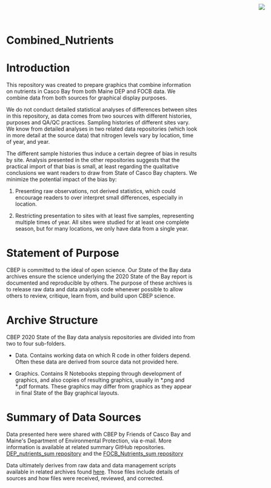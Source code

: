 # Combined_Nutrients

<img
    src="https://www.cascobayestuary.org/wp-content/uploads/2014/04/logo_sm.jpg"
    style="position:absolute;top:10px;right:50px;" />
    
# Introduction
This repository was created  to prepare graphics that combine information on
nutrients in Casco Bay from both Maine DEP and FOCB data. We combine data from 
both sources for graphical display purposes.

We do not conduct detailed statistical analyses of differences between sites in
this repository, as data comes from two sources with different histories,
purposes and QA/QC practices.  Sampling histories of different sites vary. We
know from detailed analyses in two related data repositories (which look in more
detail at the source data) that nitrogen levels vary by location, time of year,
and year.

The different sample histories thus induce a certain degree of bias in results
by site.  Analysis presented in the other repositories suggests that the
practical import of that bias is small, at least regarding the qualitative
conclusions we want readers to draw from State of Casco Bay chapters. We
minimize the potential impact of the bias by:

1.  Presenting raw observations, not derived statistics, which could encourage
    readers to over interpret small differences, especially in location.
    
2.  Restricting presentation to sites with at least five samples, representing
    multiple times of year.  All sites were studied for at least one complete
    season, but for many locations, we only have data from a single year.

# Statement of Purpose
CBEP is committed to the ideal of open science.  Our State of the Bay data
archives ensure the science underlying the 2020 State of the Bay report is
documented and reproducible by others. The purpose of these archives is to
release raw data and data analysis code whenever possible to allow others to
review, critique, learn from, and build upon CBEP science.

# Archive Structure
CBEP 2020 State of the Bay data analysis repositories are divided into from two
to four sub-folders.

- Data. Contains working data on which R code in other folders depend. Often
these data are derived from source data not provided here.

- Graphics.  Contains R Notebooks stepping through development of graphics, and
also copies of resulting graphics, usually in \*.png and \*.pdf formats.  These
graphics may differ from graphics as they appear in final State of the Bay
graphical layouts.

# Summary of Data Sources
Data presented here were shared with CBEP by Friends of Casco Bay and
Maine's Department of Environmental Protection, via e-mail. More information is
available at related summary GitHub repositories.
[DEP_nutrients_sum repository](https://github.com/CBEP-SoCB/DEP_Nutrients.git) and the
[FOCB_Nutrients_sum repository](https://github.com/CBEP-SoCB/FOCB_Nutrients.git)

Data ultimately derives from raw data and data management scripts available in
related archives found [here](https://github.com/CBEP-SoCB-Details). Those files
include details of sources and how files were received, reviewed, and corrected.
